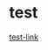 # test

[test-link](https://watch.amazon.co.uk/detail?asin=B00IB83G18&territory=GB&ref_=share_ios_season)
